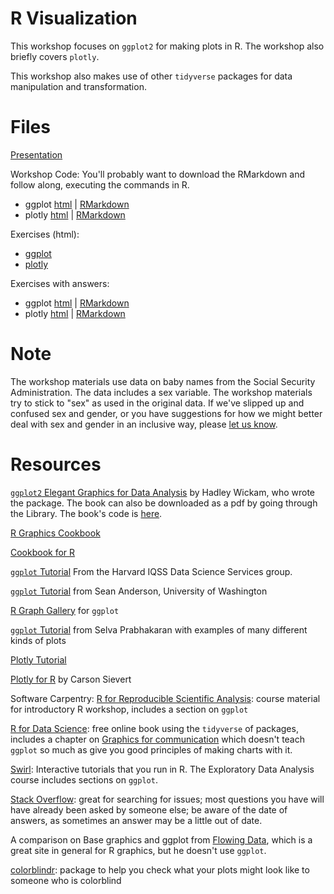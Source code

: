 # R Visualization

This workshop focuses on `ggplot2` for making plots in R.  The workshop also briefly covers `plotly`.  

This workshop also makes use of other `tidyverse` packages for data manipulation and transformation.

# Files

[Presentation](https://www.github.io/nuitrcs/ggplotworkshop/presentation.html)

Workshop Code: You'll probably want to download the RMarkdown and follow along, executing the commands in R.

* ggplot [html](https://www.github.io/nuitrcs/ggplotworkshop/ggplot.html) | [RMarkdown](https://www.github.io/nuitrcs/ggplotworkshop/ggplot.html)
* plotly [html](https://www.github.io/nuitrcs/ggplotworkshop/plotly.Rmd) | [RMarkdown](https://www.github.io/nuitrcs/ggplotworkshop/plotly.Rmd)

Exercises (html):

* [ggplot](https://www.github.io/nuitrcs/ggplotworkshop/ggplot_exercises.html)
* [plotly](https://www.github.io/nuitrcs/ggplotworkshop/plotly_exercises.html)

Exercises with answers: 

* ggplot [html](https://www.github.io/nuitrcs/ggplotworkshop/ggplot_exercises_with_answers.html) | [RMarkdown](https://www.github.io/nuitrcs/ggplotworkshop/ggplot_exercises_with_answers.Rmd)
* plotly [html](https://www.github.io/nuitrcs/ggplotworkshop/plotly_exercises_with_answers.html) | [RMarkdown](https://www.github.io/nuitrcs/ggplotworkshop/plotly_exercises_with_answers.Rmd)


# Note

The workshop materials use data on baby names from the Social Security Administration.  The data includes a sex variable.  The workshop materials try to stick to "sex" as used in the original data.  If we've slipped up and confused sex and gender, or you have suggestions for how we might better deal with sex and gender in an inclusive way, please [let us know](mailto:christina.maimone@northwestern.edu).


# Resources

[`ggplot2` Elegant Graphics for Data Analysis](http://ggplot2.org/book/) by Hadley Wickam, who wrote the package.  The book can also be downloaded as a pdf by going through the Library.  The book's code is [here](https://github.com/hadley/ggplot2-book).

[R Graphics Cookbook](https://ase.tufts.edu/bugs/guide/assets/R%20Graphics%20Cookbook.pdf)

[Cookbook for R](http://www.cookbook-r.com/Graphs/)

[`ggplot` Tutorial](http://tutorials.iq.harvard.edu/R/Rgraphics/Rgraphics.html) From the Harvard IQSS Data Science Services group.

[`ggplot` Tutorial](http://seananderson.ca/ggplot2-FISH554/) from Sean Anderson, University of Washington

[R Graph Gallery](http://www.r-graph-gallery.com/portfolio/ggplot2-package/) for `ggplot`

[`ggplot` Tutorial](http://r-statistics.co/ggplot2-Tutorial-With-R.html) from Selva Prabhakaran with examples of many different kinds of plots

[Plotly Tutorial](https://www.datacamp.com/community/blog/a-free-interactive-plotly-r-tutorial)

[Plotly for R](https://cpsievert.github.io/plotly_book/index.html) by Carson Sievert

Software Carpentry: [R for Reproducible Scientific Analysis](http://swcarpentry.github.io/r-novice-gapminder/08-plot-ggplot2/): course material for introductory R workshop, includes a section on `ggplot`

[R for Data Science](http://r4ds.had.co.nz/): free online book using the `tidyverse` of packages, includes a chapter on [Graphics for communication](http://r4ds.had.co.nz/graphics-for-communication.html) which doesn't teach `ggplot` so much as give you good principles of making charts with it.

[Swirl](http://swirlstats.com/): Interactive tutorials that you run in R.  The Exploratory Data Analysis course includes sections on `ggplot`.

[Stack Overflow](http://stackoverflow.com/questions/tagged/ggplot): great for searching for issues; most questions you have will have already been asked by someone else; be aware of the date of answers, as sometimes an answer may be a little out of date.

A comparison on Base graphics and ggplot from [Flowing Data](http://flowingdata.com/2016/03/22/comparing-ggplot2-and-r-base-graphics/), which is a great site in general for R graphics, but he doesn't use `ggplot`.

[colorblindr](https://www.rdocumentation.org/packages/colorblindr): package to help you check what your plots might look like to someone who is colorblind

